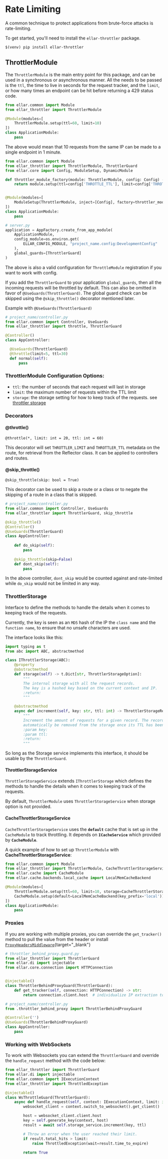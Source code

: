# **Rate Limiting**
A common technique to protect applications from brute-force attacks is rate-limiting. 

To get started, you'll need to install the `ellar-throttler` package.

```shell
$(venv) pip install ellar-throttler
```

## **ThrottlerModule**

The `ThrottlerModule` is the main entry point for this package, and can be used in a synchronous or asynchronous manner. 
All the needs to be passed is the `ttl`, the time to live in seconds for the request tracker, and the `limit`, 
or how many times an endpoint can be hit before returning a 429 status code.

```python
from ellar.common import Module
from ellar_throttler import ThrottlerModule

@Module(modules=[
    ThrottlerModule.setup(ttl=60, limit=10)
])
class ApplicationModule:
    pass
```
The above would mean that 10 requests from the same IP can be made to a single endpoint in 1 minute.

```python
from ellar.common import Module
from ellar_throttler import ThrottlerModule, ThrottlerGuard
from ellar.core import Config, ModuleSetup, DynamicModule

def throttler_module_factory(module: ThrottlerModule, config: Config) -> DynamicModule:
    return module.setup(ttl=config['THROTTLE_TTL'], limit=config['THROTTLE_LIMIT'])


@Module(modules=[
    ModuleSetup(ThrottlerModule, inject=[Config], factory=throttler_module_factory)
])
class ApplicationModule:
    pass

# server.py
application = AppFactory.create_from_app_module(
    ApplicationModule,
    config_module=os.environ.get(
        ELLAR_CONFIG_MODULE, "project_name.config:DevelopmentConfig"
    ),
    global_guards=[ThrottlerGuard]
)
```
The above is also a valid configuration for `ThrottleModule` registration if you want to work with config.

If you add the `ThrottlerGuard` to your application `global_guards`, then all the incoming requests will be throttled by default. 
This can also be omitted in favor of `@UseGuards(ThrottlerGuard)`. The global guard check can be skipped using the `@skip_throttle()` decorator mentioned later.

Example with `@UseGuards(ThrottlerGuard)`
```python
# project_name/controller.py
from ellar.common import Controller, UseGuards
from ellar_throttler import throttle, ThrottlerGuard

@Controller()
class AppController:

  @UseGuards(ThrottlerGuard)
  @throttle(limit=5, ttl=30)
  def normal(self):
      pass

```

### **ThrottlerModule Configuration Options:**

- `ttl`:	the number of seconds that each request will last in storage
- `limit`:	the maximum number of requests within the TTL limit
- `storage`: the storage setting for how to keep track of the requests. see [throttler storage](#throttlerstorageservice)


### Decorators

#### @throttle()
```
@throttle(*, limit: int = 20, ttl: int = 60)
```
This decorator will set `THROTTLER_LIMIT` and `THROTTLER_TTL` metadata on the route, for retrieval from the Reflector class. 
It can be applied to controllers and routes.

#### @skip_throttle()
```
@skip_throttle(skip: bool = True)
```
This decorator can be used to skip a route or a class or to negate the skipping of a route in 
a class that is skipped.

```python
# project_name/controller.py
from ellar.common import Controller, UseGuards
from ellar_throttler import ThrottlerGuard, skip_throttle

@skip_throttle()
@Controller()
@UseGuards(ThrottlerGuard)
class AppController:
  
    def do_skip(self):
        pass
  
    @skip_throttle(skip=False)
    def dont_skip(self):
        pass
```
In the above controller, `dont_skip` would be counted against and 
rate-limited while `do_skip` would not be limited in any way.

### **ThrottlerStorage**
Interface to define the methods to handle the details when it comes to keeping track of the requests.

Currently, the key is seen as an `MD5` hash of the IP the `class name` and the `function name`, 
to ensure that no unsafe characters are used.

The interface looks like this:

```python
import typing as t
from abc import ABC, abstractmethod

class IThrottlerStorage(ABC):
    @property
    @abstractmethod
    def storage(self) -> t.Dict[str, ThrottlerStorageOption]:
        """
        The internal storage with all the request records.
        The key is a hashed key based on the current context and IP.
        :return:
        """

    @abstractmethod
    async def increment(self, key: str, ttl: int) -> ThrottlerStorageRecord:
        """
        Increment the amount of requests for a given record. The record will
        automatically be removed from the storage once its TTL has been reached.
        :param key:
        :param ttl:
        :return:
        """
```
So long as the Storage service implements this interface, it should be usable by the `ThrottlerGuard`.

#### **ThrottlerStorageService**
`ThrottlerStorageService` extends `IThrottlerStorage` which defines the methods to handle the details when 
it comes to keeping track of the requests.

By default, `ThrottlerModule` uses `ThrottlerStorageService` when storage option is not provided.

#### **CacheThrottlerStorageService**
`CacheThrottlerStorageService` uses the **`default`** cache that is set up in the `CacheModule` to track throttling.
It depends on **`ICacheService`** which provided by **`CacheModule`**.

A quick example of how to set up `ThrottlerModule` with **CacheThrottlerStorageService**:

```python
from ellar.common import Module
from ellar_throttler import ThrottlerModule, CacheThrottlerStorageService
from ellar.cache import CacheModule
from ellar.cache.backends.local_cache import LocalMemCacheBackend

@Module(modules=[
    ThrottlerModule.setup(ttl=60, limit=10, storage=CacheThrottlerStorageService),
    CacheModule.setup(default=LocalMemCacheBackend(key_prefix='local'))
])
class ApplicationModule:
    pass
```

### **Proxies**
If you are working with multiple proxies, you can override the `get_tracker()` method to pull the value from the header or install 
[`ProxyHeadersMiddleware`](https://github.com/encode/uvicorn/blob/master/uvicorn/middleware/proxy_headers.py){target="_blank"}

```python
# throttler_behind_proxy.guard.py
from ellar_throttler import ThrottlerGuard
from ellar.di import injectable
from ellar.core.connection import HTTPConnection


@injectable()
class ThrottlerBehindProxyGuard(ThrottlerGuard):
    def get_tracker(self, connection: HTTPConnection) -> str:
        return connection.client.host  # individualize IP extraction to meet your own needs

# project_name/controller.py
from .throttler_behind_proxy import ThrottlerBehindProxyGuard

@Controller('')
@UseGuards(ThrottlerBehindProxyGuard)
class AppController:
    pass
```

### **Working with WebSockets**
To work with Websockets you can extend the `ThrottlerGuard` and override the `handle_request` method with the code below:
```python
from ellar_throttler import ThrottlerGuard
from ellar.di import injectable
from ellar.common import IExecutionContext
from ellar_throttler import ThrottledException

@injectable()
class WsThrottleGuard(ThrottlerGuard):
    async def handle_request(self, context: IExecutionContext, limit: int, ttl: int) -> bool:
        websocket_client = context.switch_to_websocket().get_client()

        host = websocket_client.client.host
        key = self.generate_key(context, host)
        result = await self.storage_service.increment(key, ttl)

        # Throw an error when the user reached their limit.
        if result.total_hits > limit:
            raise ThrottledException(wait=result.time_to_expire)
        
        return True
```
